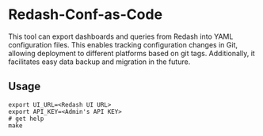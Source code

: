 # Redash-Conf-as-Code
This tool can export dashboards and queries from Redash into YAML configuration files. This enables tracking configuration changes in Git, allowing deployment to different platforms based on git tags. Additionally, it facilitates easy data backup and migration in the future.

## Usage
```
export UI_URL=<Redash UI URL>
export API_KEY=<Admin's API KEY>
# get help
make
```
